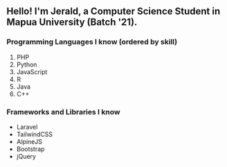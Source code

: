## Hello! I'm Jerald, a Computer Science Student in Mapua University (Batch '21).

### Programming Languages I know (ordered by skill)
1. PHP
2. Python
3. JavaScript
4. R
5. Java
6. C++

### Frameworks and Libraries I know
- Laravel
- TailwindCSS
- AlpineJS
- Bootstrap
- jQuery

<!--
**Jeraldo0803/Jeraldo0803** is a ✨ _special_ ✨ repository because its `README.md` (this file) appears on your GitHub profile.

Here are some ideas to get you started:

- 🔭 I’m currently working on ...
- 🌱 I’m currently learning ...
- 👯 I’m looking to collaborate on ...
- 🤔 I’m looking for help with ...
- 💬 Ask me about ...
- 📫 How to reach me: ...
- 😄 Pronouns: ...
- ⚡ Fun fact: ...
-->
